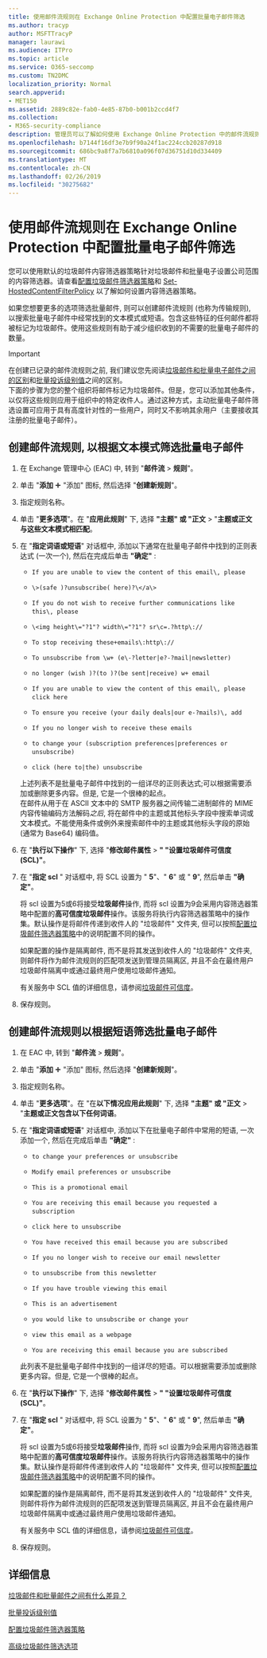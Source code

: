 ```yaml
---
title: 使用邮件流规则在 Exchange Online Protection 中配置批量电子邮件筛选
ms.author: tracyp
author: MSFTTracyP
manager: laurawi
ms.audience: ITPro
ms.topic: article
ms.service: O365-seccomp
ms.custom: TN2DMC
localization_priority: Normal
search.appverid:
- MET150
ms.assetid: 2889c82e-fab0-4e85-87b0-b001b2ccd4f7
ms.collection:
- M365-security-compliance
description: 管理员可以了解如何使用 Exchange Online Protection 中的邮件流规则进行批量电子邮件筛选。
ms.openlocfilehash: b7144f16df3e7b9f90a24f1ac224ccb20287d918
ms.sourcegitcommit: 686bc9a8f7a7b6810a096f07d36751d10d334409
ms.translationtype: MT
ms.contentlocale: zh-CN
ms.lasthandoff: 02/26/2019
ms.locfileid: "30275682"
---
```

# <a name="use-mail-flow-rules-to-configure-bulk-email-filtering-in-exchange-online-protection"></a>使用邮件流规则在 Exchange Online Protection 中配置批量电子邮件筛选

您可以使用默认的垃圾邮件内容筛选器策略针对垃圾邮件和批量电子设置公司范围的内容筛选器。请查看[配置垃圾邮件筛选器策略](configure-your-spam-filter-policies.md)和 [Set-HostedContentFilterPolicy](https://docs.microsoft.com/powershell/module/exchange/antispam-antimalware/Set-HostedContentFilterPolicy?view=exchange-ps) 以了解如何设置内容筛选器策略。 
  
如果您想要更多的选项筛选批量邮件, 则可以创建邮件流规则 (也称为传输规则), 以搜索批量电子邮件中经常找到的文本模式或短语。包含这些特征的任何邮件都将被标记为垃圾邮件。使用这些规则有助于减少组织收到的不需要的批量电子邮件的数量。

> [!IMPORTANT]
> 在创建已记录的邮件流规则之前, 我们建议您先阅读[垃圾邮件和批量电子邮件之间的区别](what-s-the-difference-between-junk-email-and-bulk-email.md)和[批量投诉级别值](bulk-complaint-level-values.md)之间的区别。<br>下面的步骤为您的整个组织将邮件标记为垃圾邮件。但是，您可以添加其他条件，以仅将这些规则应用于组织中的特定收件人。通过这种方式，主动批量电子邮件筛选设置可应用于具有高度针对性的一些用户，同时又不影响其余用户（主要接收其注册的批量电子邮件）。 
  
## <a name="create-a-mail-flow-rule-to-filter-bulk-email-messages-based-on-text-patterns"></a>创建邮件流规则, 以根据文本模式筛选批量电子邮件

1. 在 Exchange 管理中心 (EAC) 中, 转到 "**邮件流** \> **规则**"。
    
2. 单击 "**添加** !["](media/ITPro-EAC-AddIcon.gif) "添加" 图标, 然后选择 "**创建新规则**"。
    
3. 指定规则名称。
    
4. 单击 "**更多选项**"。在 "**应用此规则**" 下, 选择 **"主题" 或 "正文** \> "**主题或正文与这些文本模式相匹配**。
    
5. 在 "**指定词语或短语**" 对话框中, 添加以下通常在批量电子邮件中找到的正则表达式 (一次一个), 然后在完成后单击 **"确定"** : 
    
   - `If you are unable to view the content of this email\, please`
    
   - `\>(safe )?unsubscribe( here)?\</a\>`
    
   - `If you do not wish to receive further communications like this\, please`
    
   - `\<img height\="?1"? width\="?1"? sr\c=.?http\://`
    
   - `To stop receiving these+emails\:http\://`
    
   - `To unsubscribe from \w+ (e\-?letter|e?-?mail|newsletter)`
    
   - `no longer (wish )?(to )?(be sent|receive) w+ email`
    
   - `If you are unable to view the content of this email\, please click here`
    
   - `To ensure you receive (your daily deals|our e-?mails)\, add`
    
   - `If you no longer wish to receive these emails`
    
   - `to change your (subscription preferences|preferences or unsubscribe)`
    
   - `click (here to|the) unsubscribe`
    
   上述列表不是批量电子邮件中找到的一组详尽的正则表达式;可以根据需要添加或删除更多内容。但是, 它是一个很棒的起点。<br>在邮件从用于在 ASCII 文本中的 SMTP 服务器之间传输二进制邮件的 MIME 内容传输编码方法解码*之后*, 将在邮件中的主题或其他标头字段中搜索单词或文本模式。不能使用条件或例外来搜索邮件中的主题或其他标头字段的原始 (通常为 Base64) 编码值。 
    
6. 在 "**执行以下操作**" 下, 选择 "**修改邮件属性** \> **" "设置垃圾邮件可信度 (SCL)"**。
    
7. 在 "**指定 scl** " 对话框中, 将 SCL 设置为 " **5**"、" **6**" 或 " **9**", 然后单击 **"确定"**。
    
   将 scl 设置为5或6将接受**垃圾邮件**操作, 而将 scl 设置为9会采用内容筛选器策略中配置的**高可信度垃圾邮件**操作。该服务将执行内容筛选器策略中的操作集。默认操作是将邮件传递到收件人的 "垃圾邮件" 文件夹, 但可以按照[配置垃圾邮件筛选器策略](configure-your-spam-filter-policies.md)中的说明配置不同的操作。
    
   如果配置的操作是隔离邮件, 而不是将其发送到收件人的 "垃圾邮件" 文件夹, 则邮件将作为邮件流规则的匹配项发送到管理员隔离区, 并且不会在最终用户垃圾邮件隔离中或通过最终用户使用垃圾邮件通知。 
  
   有关服务中 SCL 值的详细信息，请参阅[垃圾邮件可信度](spam-confidence-levels.md)。
    
8. 保存规则。
    
## <a name="create-a-mail-flow-rule-to-filter-bulk-email-messages-based-on-phrases"></a>创建邮件流规则以根据短语筛选批量电子邮件

1. 在 EAC 中, 转到 "**邮件流** \> **规则**"。
    
2. 单击 "**添加** !["](media/ITPro-EAC-AddIcon.gif) "添加" 图标, 然后选择 "**创建新规则**"。
    
3. 指定规则名称。
    
4. 单击 "**更多选项**"。在 "在**以下情况应用此规则**" 下, 选择 **"主题" 或 "正文** \> "**主题或正文包含以下任何词语**。
    
5. 在 "**指定词语或短语**" 对话框中, 添加以下在批量电子邮件中常用的短语, 一次添加一个, 然后在完成后单击 **"确定"** : 
    
   - `to change your preferences or unsubscribe`
    
   - `Modify email preferences or unsubscribe`
    
   - `This is a promotional email`
    
   - `You are receiving this email because you requested a subscription`
    
   - `click here to unsubscribe`
    
   - `You have received this email because you are subscribed`
    
   - `If you no longer wish to receive our email newsletter`
    
   - `to unsubscribe from this newsletter`
    
   - `If you have trouble viewing this email`
    
   - `This is an advertisement`
    
   - `you would like to unsubscribe or change your`
    
   - `view this email as a webpage`
    
   - `You are receiving this email because you are subscribed`
    
   此列表不是批量电子邮件中找到的一组详尽的短语。可以根据需要添加或删除更多内容。但是, 它是一个很棒的起点。
    
6. 在 "**执行以下操作**" 下, 选择 "**修改邮件属性** \> **" "设置垃圾邮件可信度 (SCL)"**。
    
7. 在 "**指定 scl** " 对话框中, 将 SCL 设置为 " **5**"、" **6**" 或 " **9**", 然后单击 **"确定"**。
    
   将 scl 设置为5或6将接受**垃圾邮件**操作, 而将 scl 设置为9会采用内容筛选器策略中配置的**高可信度垃圾邮件**操作。该服务将执行内容筛选器策略中的操作集。默认操作是将邮件传递到收件人的 "垃圾邮件" 文件夹, 但可以按照[配置垃圾邮件筛选器策略](configure-your-spam-filter-policies.md)中的说明配置不同的操作。
    
   如果配置的操作是隔离邮件, 而不是将其发送到收件人的 "垃圾邮件" 文件夹, 则邮件将作为邮件流规则的匹配项发送到管理员隔离区, 并且不会在最终用户垃圾邮件隔离中或通过最终用户使用垃圾邮件通知。 
  
   有关服务中 SCL 值的详细信息，请参阅[垃圾邮件可信度](spam-confidence-levels.md)。

8. 保存规则。

## <a name="for-more-information"></a>详细信息

[垃圾邮件和批量邮件之间有什么差异？](what-s-the-difference-between-junk-email-and-bulk-email.md)

[批量投诉级别值](bulk-complaint-level-values.md)

[配置垃圾邮件筛选器策略](configure-your-spam-filter-policies.md)

[高级垃圾邮件筛选选项](advanced-spam-filtering-asf-options.md)
